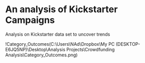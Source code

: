 # An analysis of Kickstarter Campaigns

Analysis on Kickstarter data set to uncover trends

!Category_Outcomes(C:\Users\NAd\Dropbox\My PC (DESKTOP-E6JQ5NP)\Desktop\Analysis Projects\Crowdfunding Analysis\Category_Outcomes.png)
